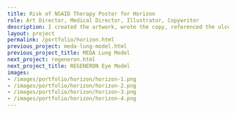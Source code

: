 ```yaml
---
title: Risk of NSAID Therapy Poster for Horizon
role: Art Director, Medical Director, Illustrator, Copywriter
description: I created the artwork, wrote the copy, referenced the ulcer photographs, and acted as art director with a graphic designer who laid out the content. This poster was created to help explain the potential risks of stomach and duodenal ulcers with NSAID therapy.
layout: project
permalink: /portfolio/horizon.html
previous_project: meda-lung-model.html
previous_project_title: MEDA Lung Model
next_project: regeneron.html
next_project_title: REGENERON Eye Model
images:
- /images/portfolio/horizon/horizon-1.png
- /images/portfolio/horizon/horizon-2.png
- /images/portfolio/horizon/horizon-3.png
- /images/portfolio/horizon/horizon-4.png
---
```

